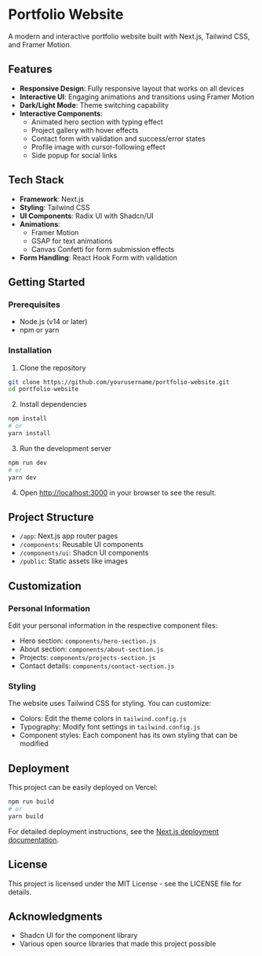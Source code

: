 # Portfolio Website

A modern and interactive portfolio website built with Next.js, Tailwind CSS, and Framer Motion.

## Features

- **Responsive Design**: Fully responsive layout that works on all devices
- **Interactive UI**: Engaging animations and transitions using Framer Motion
- **Dark/Light Mode**: Theme switching capability
- **Interactive Components**: 
  - Animated hero section with typing effect
  - Project gallery with hover effects
  - Contact form with validation and success/error states
  - Profile image with cursor-following effect
  - Side popup for social links

## Tech Stack

- **Framework**: Next.js
- **Styling**: Tailwind CSS
- **UI Components**: Radix UI with Shadcn/UI
- **Animations**: 
  - Framer Motion
  - GSAP for text animations
  - Canvas Confetti for form submission effects
- **Form Handling**: React Hook Form with validation

## Getting Started

### Prerequisites

- Node.js (v14 or later)
- npm or yarn

### Installation

1. Clone the repository
```bash
git clone https://github.com/yourusername/portfolio-website.git
cd portfolio-website
```

2. Install dependencies
```bash
npm install
# or
yarn install
```

3. Run the development server
```bash
npm run dev
# or
yarn dev
```

4. Open [http://localhost:3000](http://localhost:3000) in your browser to see the result.

## Project Structure

- `/app`: Next.js app router pages
- `/components`: Reusable UI components
- `/components/ui`: Shadcn UI components
- `/public`: Static assets like images

## Customization

### Personal Information
Edit your personal information in the respective component files:

- Hero section: `components/hero-section.js`
- About section: `components/about-section.js`
- Projects: `components/projects-section.js`
- Contact details: `components/contact-section.js`

### Styling
The website uses Tailwind CSS for styling. You can customize:

- Colors: Edit the theme colors in `tailwind.config.js`
- Typography: Modify font settings in `tailwind.config.js`
- Component styles: Each component has its own styling that can be modified

## Deployment

This project can be easily deployed on Vercel:

```bash
npm run build
# or
yarn build
```

For detailed deployment instructions, see the [Next.js deployment documentation](https://nextjs.org/docs/deployment).

## License

This project is licensed under the MIT License - see the LICENSE file for details.

## Acknowledgments

- Shadcn UI for the component library
- Various open source libraries that made this project possible